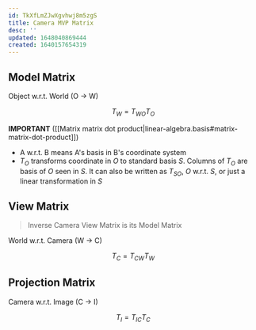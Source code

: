 ```yaml
---
id: TkXfLmZJwXgvhwj8m5zgS
title: Camera MVP Matrix
desc: ''
updated: 1648040869444
created: 1640157654319
---
```


## Model Matrix
Object w.r.t. World (O -> W)

$$
T_W = T_{WO} T_{O}
$$

**IMPORTANT** ([[Matrix matrix dot product|linear-algebra.basis#matrix-matrix-dot-product]])

- A w.r.t. B means A's basis in B's coordinate system
- $T_O$ transforms coordinate in $O$ to standard basis $S$. Columns of $T_O$ are basis of $O$ seen in $S$. It can also be written as $T_{SO}$, $O$ w.r.t. $S$, or just a linear transformation in $S$

## View Matrix
> Inverse Camera View Matrix is its Model Matrix
 
World w.r.t. Camera (W -> C)

$$
T_C = T_{CW} T_{W}
$$

## Projection Matrix
Camera w.r.t. Image (C -> I)

$$
T_I = T_{IC} T_{C}
$$
